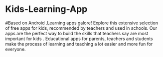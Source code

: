 # Kids-Learning-App
#Based on Android .Learning apps galore! Explore this extensive selection of free apps for kids, recommended by teachers and used in schools. Our apps are the perfect way to build the skills that teachers say are most important for kids . Educational apps for parents, teachers and students make the process of learning and teaching a lot easier and more fun for everyone.
